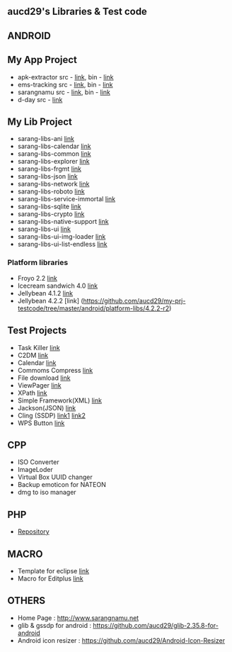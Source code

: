 aucd29's Libraries & Test code
------------------------------------

## ANDROID

## My App Project
- apk-extractor src - [link](https://github.com/aucd29/my-prj-testcode/tree/master/android/my-prj/apk-extractor), bin - [link](https://play.google.com/store/apps/details?id=net.sarangnamu.apk_extractor)
- ems-tracking src - [link](https://github.com/aucd29/my-prj-testcode/tree/master/android/my-prj/ems-tracking), bin - [link](https://play.google.com/store/apps/details?id=net.sarangnamu.ems_tracking)
- sarangnamu src - [link](https://github.com/aucd29/my-prj-testcode/tree/master/android/my-prj/sarangnamu), bin - [link](https://play.google.com/store/apps/details?id=net.sarangnamu.home)
- d-day src - [link](https://github.com/aucd29/my-prj-testcode/tree/master/android/my-prj/d-day)

## My Lib Project
- sarang-libs-ani [link](https://github.com/aucd29/my-prj-testcode/tree/master/android/my-prj/sarang-libs-ani)
- sarang-libs-calendar [link](https://github.com/aucd29/my-prj-testcode/tree/master/android/my-prj/sarang-libs-calendar)
- sarang-libs-common [link](https://github.com/aucd29/my-prj-testcode/tree/master/android/my-prj/sarang-libs-common)
- sarang-libs-explorer [link](https://github.com/aucd29/my-prj-testcode/tree/master/android/my-prj/sarang-libs-explorer)
- sarang-libs-frgmt [link](https://github.com/aucd29/my-prj-testcode/tree/master/android/my-prj/sarang-libs-frgmt)
- sarang-libs-json [link](https://github.com/aucd29/my-prj-testcode/tree/master/android/my-prj/sarang-libs-json)
- sarang-libs-network [link](https://github.com/aucd29/my-prj-testcode/tree/master/android/my-prj/sarang-libs-network)
- sarang-libs-roboto [link](https://github.com/aucd29/my-prj-testcode/tree/master/android/my-prj/sarang-libs-roboto)
- sarang-libs-service-immortal [link](https://github.com/aucd29/my-prj-testcode/tree/master/android/my-prj/sarang-libs-service-immortal)
- sarang-libs-sqlite [link](https://github.com/aucd29/my-prj-testcode/tree/master/android/my-prj/sarang-libs-sqlite)
- sarang-libs-crypto [link](https://github.com/aucd29/my-prj-testcode/tree/master/android/my-prj/sarang-libs-crypto)
- sarang-libs-native-support [link](https://github.com/aucd29/my-prj-testcode/tree/master/android/my-prj/sarang-libs-native-support)
- sarang-libs-ui [link](https://github.com/aucd29/my-prj-testcode/tree/master/android/my-prj/sarang-libs-ui)
- sarang-libs-ui-img-loader [link](https://github.com/aucd29/my-prj-testcode/tree/master/android/my-prj/sarang-libs-ui-imgloader)
- sarang-libs-ui-list-endless [link](https://github.com/aucd29/my-prj-testcode/tree/master/android/my-prj/sarang-libs-ui-list-endless)


### Platform libraries 
- Froyo 2.2 [link](https://github.com/aucd29/my-prj-testcode/tree/master/android/platform-libs/2.2)
- Icecream sandwich 4.0 [link](https://github.com/aucd29/my-prj-testcode/tree/master/android/platform-libs/4.0)
- Jellybean 4.1.2 [link](https://github.com/aucd29/my-prj-testcode/tree/master/android/platform-libs/4.1.2-r2)
- Jellybean 4.2.2 [link] (https://github.com/aucd29/my-prj-testcode/tree/master/android/platform-libs/4.2.2-r2)

## Test Projects
- Task Killer [link](https://github.com/aucd29/my-prj-testcode/tree/master/android/test-prj/KillTask)
- C2DM [link](https://github.com/aucd29/my-prj-testcode/tree/master/android/test-prj/TestC2DM)
- Calendar [link](https://github.com/aucd29/my-prj-testcode/tree/master/android/test-prj/TestCalendar)
- Commoms Compress [link](https://github.com/aucd29/my-prj-testcode/tree/master/android/test-prj/TestCommonsCompress)
- File download [link](https://github.com/aucd29/my-prj-testcode/tree/master/android/test-prj/TestFileDownload)
- ViewPager [link](https://github.com/aucd29/my-prj-testcode/tree/master/android/test-prj/TestViewPager)
- XPath [link](https://github.com/aucd29/my-prj-testcode/tree/master/android/test-prj/TestXPath)
- Simple Framework(XML) [link](https://github.com/aucd29/my-prj-testcode/tree/master/android/test-prj/simple-xml)
- Jackson(JSON) [link](https://github.com/aucd29/my-prj-testcode/tree/master/android/test-prj/test-gson)
- Cling (SSDP) [link1](https://github.com/aucd29/my-prj-testcode/tree/master/android/test-prj/test-ssdp-server) [link2](https://github.com/aucd29/my-prj-testcode/tree/master/android/test-prj/test-ssdp)
- WPS Button [link](https://github.com/aucd29/my-prj-testcode/tree/master/android/test-prj/test-wps-button)

## CPP
- ISO Converter
- ImageLoder
- Virtual Box UUID changer
- Backup emoticon for NATEON
- dmg to iso manager

## PHP
- [Repository](https://github.com/aucd29/my-prj-testcode/tree/master/php/my-srcs)

## MACRO
- Template for eclipse [link](https://github.com/aucd29/my-prj-testcode/blob/master/macro/templates.xml)
- Macro for Editplus [link](https://github.com/aucd29/my-prj-testcode/tree/master/macro/iphone)

## OTHERS
- Home Page : http://www.sarangnamu.net
- glib & gssdp for android : https://github.com/aucd29/glib-2.35.8-for-android
- Android icon resizer : https://github.com/aucd29/Android-Icon-Resizer
